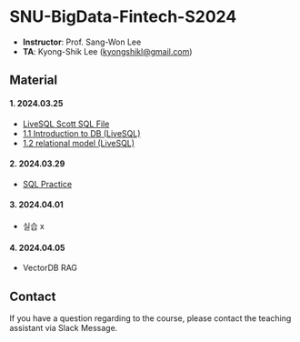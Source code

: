 # SNU-BigData-Fintech-S2024

- **Instructor**: Prof. Sang-Won Lee
- **TA**: Kyong-Shik Lee (kyongshikl@gmail.com)

## Material

#### 1. 2024.03.25

- [LiveSQL Scott SQL File](./week1-1/scott.sql)
- [1.1 Introduction to DB (LiveSQL)](<./week1-1/1.1%20Introduction%20to%20DB%20(LiveSQL).md>)
- [1.2 relational model (LiveSQL)](<./week1-1/1.2%20relational%20model%20(LiveSQL).md>)

#### 2. 2024.03.29

- [SQL Practice](./week1-2/sql-practice.md)

#### 3. 2024.04.01

- 실습 x

#### 4. 2024.04.05

- VectorDB RAG

## Contact

If you have a question regarding to the course, please contact the teaching assistant via Slack Message.
